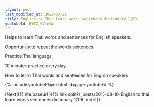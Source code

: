 ```yaml
---
layout: post
last_modified_at: 2021-03-29
title: English to Thai learn words sentences dictionary 1109 
youtubeId: BYTZ_67lnGw
---
```

 
 
Helps to learn Thai words and sentences for English speakers.

Opportunitiy to repeat the words sentences. 

Practice Thai language. 
 
10 minutes practice every day. 
 
How to learn Thai words and sentences for English speakers 
 
{% include youtubePlayer.html id=page.youtubeId %}
 
 
[Next]({{ site.baseurl }}{% link  split2/_posts/2015-08-10-English to thai learn words sentences dictionary 1206 .md%})
 
